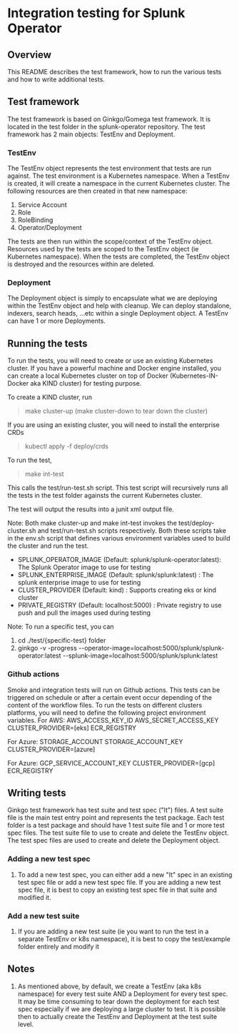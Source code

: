 # Integration testing for Splunk Operator

## Overview

This README describes the test framework, how to run the various tests and how to write additional tests.

## Test framework

The test framework is based on Ginkgo/Gomega test framework. It is located in the test folder in the splunk-operator repository.
The test framework has 2 main objects: TestEnv and Deployment.

### TestEnv

The TestEnv object represents the test environment that tests are run against. The test environment is a Kubernetes
namespace. When a TestEnv is created, it will create a namespace in the current Kubernetes cluster. The following
resources are then created in that new namespace:

1. Service Account
1. Role
1. RoleBinding
1. Operator/Deployment

The tests are then run within the scope/context of the TestEnv object. Resources used by the tests are scoped to the
TestEnv object (ie Kubernetes namespace). When the tests are completed, the TestEnv object is destroyed and the
resources within are deleted.

### Deployment

The Deployment object is simply to encapsulate what we are deploying within the TestEnv object and help with cleanup.
We can deploy standalone, indexers, search heads, ...etc within a single Deployment object. A TestEnv can have 1 or more
Deployments.

## Running the tests

To run the tests, you will need to create or use an existing Kubernetes cluster. If you have a powerful machine and
Docker engine installed, you can create a local Kubernetes cluster on top of Docker (Kubernetes-IN-Docker aka KIND
cluster) for testing purpose.

To create a KIND cluster, run
> make cluster-up (make cluster-down to tear down the cluster)

If you are using an existing cluster, you will need to install the enterprise CRDs
> kubectl apply -f deploy/crds

To run the test,
> make int-test

This calls the test/run-test.sh script. This test script will recursively runs all the tests in the test folder againsts
the current Kubernetes cluster.

The test will output the results into a junit xml output file.

Note: Both make cluster-up and make int-test invokes the test/deploy-cluster.sh and test/run-test.sh scripts respectively.
Both these scripts take in the env.sh script that defines various environment variables used to build the cluster and run
the test.

- SPLUNK_OPERATOR_IMAGE (Default: splunk/splunk-operator:latest): The Splunk Operator image to use for testing  
- SPLUNK_ENTERPRISE_IMAGE (Default: splunk/splunk:latest)       : The splunk enterprise image to use for testing
- CLUSTER_PROVIDER (Default: kind)                              : Supports creating eks or kind cluster
- PRIVATE_REGISTRY (Default: localhost:5000)                    : Private registry to use push and pull the images used during testing

Note: To run a specific test, you can

1. cd ./test/{specific-test} folder
2. ginkgo -v -progress --operator-image=localhost:5000/splunk/splunk-operator:latest --splunk-image=localhost:5000/splunk/splunk:latest

### Github actions

Smoke and integration tests will run on Github actions. This tests can be triggered on schedule or after a certain event occur depending of the content of the workflow files.
To run the tests on different clusters platforms, you will need to define the following project environment variables.
For AWS:
AWS_ACCESS_KEY_ID
AWS_SECRET_ACCESS_KEY
CLUSTER_PROVIDER=[eks]
ECR_REGISTRY

For Azure:
STORAGE_ACCOUNT
STORAGE_ACCOUNT_KEY
CLUSTER_PROVIDER=[azure]

For Azure:
GCP_SERVICE_ACCOUNT_KEY
CLUSTER_PROVIDER=[gcp]
ECR_REGISTRY


## Writing tests

Ginkgo test framework has test suite and test spec ("It") files. A test suite file is the main test entry point and represents the test package.
Each test folder is a test package and should have 1 test suite file and 1 or more test spec files.
The test suite file to use to create and delete the TestEnv object. The test spec files are used to create and delete the Deployment object.

### Adding a new test spec

1. To add a new test spec, you can either add a new "It" spec in an existing test spec file or add a new test spec file. If you are adding a new test spec file,
it is best to copy an existing test spec file in that suite and modified it.

### Add a new test suite

1. If you are adding a new test suite (ie you want to run the test in a separate TestEnv or k8s namespace), it is best to copy the test/example folder entirely and modify it

## Notes

1. As mentioned above, by default, we create a TestEnv (aka k8s namespace) for every test suite AND a Deployment for every test spec. It may be time consuming to tear down
the deployment for each test spec especially if we are deploying a large cluster to test. It is possible then to actually create the TestEnv and Deployment at the test suite
level.
